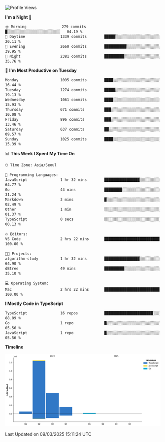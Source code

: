 <!--START_SECTION:waka-->
![Profile Views](http://img.shields.io/badge/Profile%20Views-44-blue)

**I'm a Night 🦉** 

```text
🌞 Morning                279 commits         █░░░░░░░░░░░░░░░░░░░░░░░░   04.19 % 
🌆 Daytime                1339 commits        █████░░░░░░░░░░░░░░░░░░░░   20.11 % 
🌃 Evening                2660 commits        ██████████░░░░░░░░░░░░░░░   39.95 % 
🌙 Night                  2381 commits        █████████░░░░░░░░░░░░░░░░   35.76 % 
```
📅 **I'm Most Productive on Tuesday** 

```text
Monday                   1095 commits        ████░░░░░░░░░░░░░░░░░░░░░   16.44 % 
Tuesday                  1274 commits        █████░░░░░░░░░░░░░░░░░░░░   19.13 % 
Wednesday                1061 commits        ████░░░░░░░░░░░░░░░░░░░░░   15.93 % 
Thursday                 671 commits         ███░░░░░░░░░░░░░░░░░░░░░░   10.08 % 
Friday                   896 commits         ███░░░░░░░░░░░░░░░░░░░░░░   13.46 % 
Saturday                 637 commits         ██░░░░░░░░░░░░░░░░░░░░░░░   09.57 % 
Sunday                   1025 commits        ████░░░░░░░░░░░░░░░░░░░░░   15.39 % 
```


📊 **This Week I Spent My Time On** 

```text
🕑︎ Time Zone: Asia/Seoul

💬 Programming Languages: 
JavaScript               1 hr 32 mins        ████████████████░░░░░░░░░   64.77 % 
Go                       44 mins             ████████░░░░░░░░░░░░░░░░░   31.24 % 
Markdown                 3 mins              █░░░░░░░░░░░░░░░░░░░░░░░░   02.49 % 
Other                    1 min               ░░░░░░░░░░░░░░░░░░░░░░░░░   01.37 % 
TypeScript               0 secs              ░░░░░░░░░░░░░░░░░░░░░░░░░   00.13 % 

🔥 Editors: 
VS Code                  2 hrs 22 mins       █████████████████████████   100.00 % 

🐱‍💻 Projects: 
algorithm-study          1 hr 32 mins        ████████████████░░░░░░░░░   64.90 % 
dBtree                   49 mins             █████████░░░░░░░░░░░░░░░░   35.10 % 

💻 Operating System: 
Mac                      2 hrs 22 mins       █████████████████████████   100.00 % 
```

**I Mostly Code in TypeScript** 

```text
TypeScript               16 repos            ██████████████████████░░░   88.89 % 
Go                       1 repo              █░░░░░░░░░░░░░░░░░░░░░░░░   05.56 % 
JavaScript               1 repo              █░░░░░░░░░░░░░░░░░░░░░░░░   05.56 % 
```



**Timeline**

![Lines of Code chart](https://raw.githubusercontent.com/piper-hyowon/piper-hyowon/main/assets/bar_graph.png)


 Last Updated on 09/03/2025 15:11:24 UTC
<!--END_SECTION:waka-->
